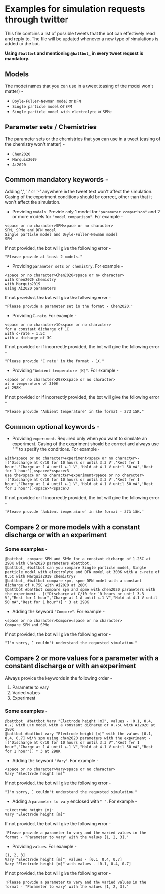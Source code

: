 # Examples for simulation requests through twitter

This file contains a list of possible tweets that the bot can effectively read and reply to. The file will be updated whenever a new type of simulations is added to the bot.

**Using `#battbot` and mentioning `@battbot_` in every tweet request is mandatory.**

## Models
The model names that you can use in a tweet (casing of the model won't matter) -
 - `Doyle-Fuller-Newman model` or `DFN`
 - `Single particle model` or `SPM`
 - `Single particle model with electrolyte` or `SPMe`

## Parameter sets / Chemistries
The parameter sets or the chemistries that you can use in a tweet (casing of the chemistry won't matter) -
 - `Chen2020`
 - `Marquis2019`
 - `Ai2020`

## Commom mandatory keywords -
Adding ',', ':' or '-' anywhere in the tweet text won't affect the simulation.
Casing of the experiment conditions should be correct, other than that it won't affect the simulation.
 - Providing `models`.
 Provide only 1 model for `"parameter comparison"` and 2 or more models for `"model comparison"`. For example -
 ```
 <space or no character>SPM<space or no character>
 SPM, SPMe and DFN model
 Single particle model and Doyle-Fuller-Newman model
 SPM
 ```
 If not provided, the bot will give the following error -
 ```
 "Please provide at least 2 models."
 ```
 - Providing `parameter sets or chemistry`.
 For example -
 ```
 <space or no character>Chen2020<space or no character>
 with Chen2020 chemistry
 with Marquis2019
 using Ai2020 parameters
 ```
 If not provided, the bot will give the following error -
 ```
 "Please provide a parameter set in the format - Chen2020."
 ```
 - Providing `C-rate`.
 For example -
 ```
 <space or no character>1C<space or no character>
 for a constant dicharge of 1C
 with c-rate = 1.5C 
 with a dicharge of 3C
 ```
 If not provided or if incorrectly provided, the bot will give the following error -
 ```
 "Please provide 'C rate' in the format - 1C."
 ```
 - Providing `"Ambient temperature [K]"`.
 For example -
 ```
 <space or no character>298K<space or no character>
 at a temperature of 290K
 at 298K
 ```
 If not provided or if incorrectly provided, the bot will give the following error -
 ```
 "Please provide 'Ambient temperature' in the format - 273.15K."
 ```

## Commom optional keywords -
 - Providing `experiment`.
 Required only when you want to simulate an experiment. Casing of the exepriment should be correct and always use "'" to specify the conditions. For example -
 ```
 with<space or no character>experiment<space or no character>- [('Discharge at C/10 for 10 hours or until 3.3 V','Rest for 1 hour','Charge at 1 A until 4.1 V','Hold at 4.1 V until 50 mA','Rest for 1 hour')]<space>*<space>3
 use the<space or no character>experiment<space or no character>[('Discharge at C/10 for 10 hours or until 3.3 V','Rest for 1 hour','Charge at 1 A until 4.1 V','Hold at 4.1 V until 50 mA','Rest for 1 hour')]<space>*<space>3
 ```
 If not provided or if incorrectly provided, the bot will give the following error -
 ```
 "Please provide 'Ambient temperature' in the format - 273.15K."
 ```

## Compare 2 or more models with a constant discharge or with an experiment
### Some examples -
```
@battbot_ compare SPM and SPMe for a constant dicharge of 1.25C at 290K with Chen2020 parameters #battbot.
@battbot_ #battbot can you compare Single particle model, Single particle model with electrolyte and DFN model at 300K with a c-rate of 0.5C with Marquis2019 chemistry?
@battbot_ #battbot compare spm, spme DFN model with a constant dicharge of 0.75C with Ai2020 at 280K
@battbot #battbot compare spm and spme with chen2020 parameters with the experiment - [("Discharge at C/10 for 10 hours or until 3.3 V","Rest for 1 hour","Charge at 1 A until 4.1 V","Hold at 4.1 V until 50 mA","Rest for 1 hour")] * 3 at 298K
```
 - Adding the keyword `"Compare"`.
 For example -
 ```
 <space or no character>Compare<space or no character>
 Compare SPM and SPMe
 ```
 If not provided, the bot will give the following error -
 ```
 "I'm sorry, I couldn't understand the requested simulation."
 ```

## Compare 2 or more values for a parameter with a constant discharge or with an experiment

Always provide the keywords in the following order -
1. Parameter to vary
2. Varied values
3. Experiment
### Some examples -
```
@battbot_ #battbot Vary "Electrode height [m]", values - [0.1, 0.4, 0.7] with DFN model with a constant dicharge of 0.75C with Ai2020 at 280K
@battbot #battbot vary "Electrode height [m]" with the values [0.1, 0.4, 0.7] with spm using chen2020 parameters with the experiment - [("Discharge at C/10 for 10 hours or until 3.3 V","Rest for 1 hour","Charge at 1 A until 4.1 V","Hold at 4.1 V until 50 mA","Rest for 1 hour")] * 3 at 298K
```

 - Adding the keyword `"Vary"`.
 For example -
 ```
 <space or no character>Vary<space or no character>
 Vary "Electrode height [m]"
 ```
 If not provided, the bot will give the following error -
 ```
 "I'm sorry, I couldn't understand the requested simulation."
 ```
  - Adding a `parameter to vary` enclosed with `" "`.
 For example -
 ```
 "Electrode height [m]"
 Vary "Electrode height [m]"
 ```
 If not provided, the bot will give the following error -
 ```
 'Please provide a parameter to vary and the varied values in the format - "Parameter to vary" with the values [1, 2, 3].'
 ```
  - Providing `values`.
 For example -
 ```
 [1, 2, 3]
 Vary "Electrode height [m]", values - [0.1, 0.4, 0.7]
 Vary "Electrode height [m]" with values - [0.1, 0.4, 0.7]
 ```
 If not provided, the bot will give the following error -
 ```
 'Please provide a parameter to vary and the varied values in the format - "Parameter to vary" with the values [1, 2, 3].'
 ```
